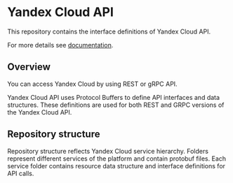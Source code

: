 # Yandex Cloud API

This repository contains the interface definitions of Yandex Cloud API. 

For more details see [documentation](https://yandex.cloud/docs).

## Overview

You can access Yandex Cloud by using REST or gRPC API.

Yandex Cloud API uses Protocol Buffers to define API interfaces and data structures. These definitions are used for both REST and GRPC versions of the Yandex Cloud API. 

## Repository structure

Repository structure reflects Yandex Cloud service hierarchy. Folders represent different services of the platform and contain protobuf files. Each service folder contains resource data structure and interface definitions for API calls. 
